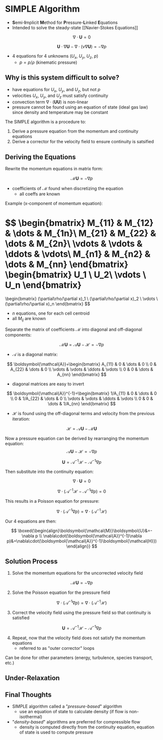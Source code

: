# SIMPLE Algorithm
- **S**emi-**I**mplicit **M**ethod for **P**ressure-**L**inked **E**quations
- Intended to solve the steady-state [[Navier-Stokes Equations]]

$$
\nabla\cdot \boldsymbol{U} = 0
$$

$$
\boldsymbol{U}\cdot\nabla\boldsymbol{U}-\nabla\cdot(\nu\nabla\boldsymbol{U})=-\nabla p
$$

- 4 equations for 4 unknowns ($U_x$, $U_y$, $U_z$, $p$)
	- $p = p/\rho$ (kinematic pressure)

## Why is this system difficult to solve?
- have equations for $U_x$, $U_y$, and $U_z$, but not $p$
- velocities $U_x$, $U_y$, and $U_z$ must satisfy continuity
- convection term $\nabla\cdot(\boldsymbol{U}\boldsymbol{U})$ is non-linear
- pressure cannot be found using an equation of state (ideal gas law) since density and temperature may be constant

The SIMPLE algorithm is a procedure to:
1. Derive a pressure equation from the momentum and continuity equations
2. Derive a corrector for the velocity field to ensure continuity is satsified
## Deriving the Equations
Rewrite the momentum equations in matrix form:

$$
\boldsymbol{\mathcal{M}}\boldsymbol{U}=-\nabla p
$$

- coefficients of $\boldsymbol{\mathcal{M}}$ found when discretizing the equation
	- all coeffs are known

Example (x-component of momentum equation):

$$
\begin{bmatrix}
M_{11} & M_{12} & \dots & M_{1n}\\
M_{21} & M_{22} & \dots & M_{2n}\\
\vdots & \vdots & \ddots & \vdots\\
M_{n1} & M_{n2} & \dots & M_{nn}
\end{bmatrix}
\begin{bmatrix}
U_1 \\ U_2\\ \vdots \\ U_n
\end{bmatrix}
=
\begin{bmatrix}
(\partial\rho/\partial x)_1 \\ (\partial\rho/\partial x)_2 \\
\vdots \\ (\partial\rho/\partial x)_n
\end{bmatrix}
$$

- $n$ equations, one for each cell centroid
- all $M_{ij}$ are known

Separate the matrix of coefficients $\boldsymbol{\mathcal{M}}$ into diagonal and off-diagonal components:

$$
\boldsymbol{\mathcal{M}}\boldsymbol{U}=\boldsymbol{\mathcal{A}}\boldsymbol{U}-\boldsymbol{\mathcal{H}}=-\nabla p
$$

- $\boldsymbol{\mathcal{A}}$ is a diagonal matrix:
 
$$
\boldsymbol{\mathcal{A}}=\begin{bmatrix}
A_{11} & 0 & \dots & 0 \\
0 & A_{22} & \dots & 0 \\
\vdots & \vdots & \ddots & \vdots \\
0 & 0 & \dots & A_{nn}
\end{bmatrix}
$$

- diagonal matrices are easy to invert
 
$$
\boldsymbol{\mathcal{A}}^{-1}=\begin{bmatrix}
1/A_{11} & 0 & \dots & 0 \\
0 & 1/A_{22} & \dots & 0 \\
\vdots & \vdots & \ddots & \vdots \\
0 & 0 & \dots & 1/A_{nn}
\end{bmatrix}
$$
 
 - $\boldsymbol{\mathcal{H}}$ is found using the off-diagonal terms and velocity from the previous iteration:

$$
\boldsymbol{\mathcal{H}}=\boldsymbol{\mathcal{A}}\boldsymbol{U}-\boldsymbol{\mathcal{M}}\boldsymbol{U}
$$

Now a pressure equation can be derived by rearranging the momentum equation:
$$
\boldsymbol{\mathcal{A}}\boldsymbol{U}-\boldsymbol{\mathcal{H}}=-\nabla p
$$

$$
\boldsymbol{U} = \boldsymbol{\mathcal{A}}^{-1}\boldsymbol{\mathcal{H}}-\boldsymbol{\mathcal{A}}^{-1}\nabla p
$$

Then substitute into the continuity equation:

$$
\nabla\cdot\boldsymbol{U}=0
$$

$$
\nabla\cdot(\boldsymbol{\mathcal{A}}^{-1}\boldsymbol{\mathcal{H}}-\mathcal{A}^{-1}\nabla p)=0
$$

This results in a Poisson equation for pressure:

$$
\nabla\cdot(\boldsymbol{\mathcal{A}}^{-1}\nabla p)=\nabla\cdot(\boldsymbol{\mathcal{A}}^{-1}\boldsymbol{\mathcal{H}})
$$

Our 4 equations are then:

$$
\boxed{\begin{align}\boldsymbol{\mathcal{M}}\boldsymbol{U}&=-\nabla p \\
\nabla\cdot(\boldsymbol{\mathcal{A}}^{-1}\nabla p)&=\nabla\cdot(\boldsymbol{\mathcal{A}}^{-1}\boldsymbol{\mathcal{H}})
\end{align}}
$$

## Solution Process

1. Solve the momentum equations for the uncorrected velocity field

$$
\boldsymbol{\mathcal{M}}\boldsymbol{U}=-\nabla p
$$

2. Solve the Poisson equation for the pressure field

$$
\nabla\cdot(\boldsymbol{\mathcal{A}}^{-1}\nabla p)=\nabla\cdot(\boldsymbol{\mathcal{A}}^{-1}\boldsymbol{\mathcal{H}})
$$

3. Correct the velocity field using the pressure field so that continuity is satisfied

$$
\boldsymbol{U} = \mathcal{A}^{-1}\mathcal{H}-\mathcal{A}^{-1}\nabla p
$$

4. Repeat, now that the velocity field does not satisfy the momentum equations
	- referred to as "outer corrector" loops

Can be done for other parameters (energy, turbulence, species transport, etc.)


## Under-Relaxation



## Final Thoughts
- SIMPLE algorithm called a "*pressure-based*" algorithm
	- use an equation of state to calculate density (if flow is non-isothermal)
- "*density-based*" algorithms are preferred for compressible flow
	- density is computed directly from the continuity equation, equation of state is used to compute pressure